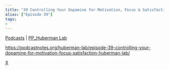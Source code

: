 ```yaml
---
title: "39 Controlling Your Dopamine for Motivation, Focus & Satisfaction"
alias: ["Episode 39"]
tags:
- 
---
```

[Podcasts](notes/000_Podcasts.md) | [PP_Huberman Lab](notes/PP_Huberman%20Lab.md)

https://podcastnotes.org/huberman-lab/episode-39-controlling-your-dopamine-for-motivation-focus-satisfaction-huberman-lab/



[X](private/PA_39%20Huberman%20Dopamine.md)
